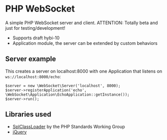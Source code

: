 PHP WebSocket
=============

A simple PHP WebSocket server and client.
ATTENTION: Totally beta and just for testing/development!

- Supports draft hybi-10
- Application module, the server can be extended by custom behaviors

## Server example

This creates a server on localhost:8000 with one Application that listens on `ws://localhost:8000/echo`:

	$server = new \WebSocket\Server('localhost', 8000);
	$server->registerApplication('echo', \WebSocket\Application\EchoApplication::getInstance());
	$server->run();

## Libraries used

- [SplClassLoader](http://gist.github.com/221634) by the PHP Standards Working Group
- [jQuery](http://jquery.com/)
